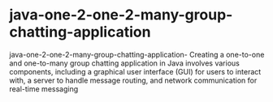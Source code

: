 # java-one-2-one-2-many-group-chatting-application
java-one-2-one-2-many-group-chatting-application- Creating a one-to-one and one-to-many group chatting application in Java involves various components, including a graphical user interface (GUI) for users to interact with, a server to handle message routing, and network communication for real-time messaging

